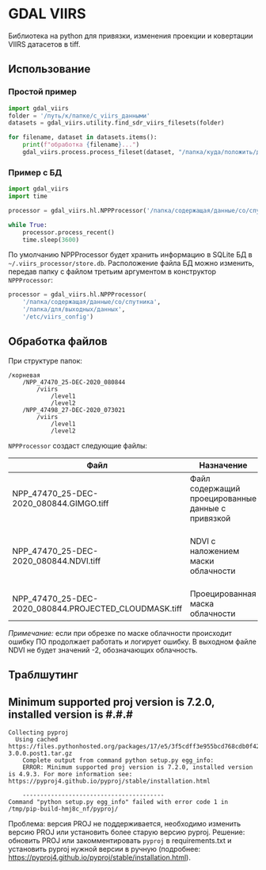 # GDAL VIIRS

Библиотека на python для привязки, изменения проекции 
и ковертации VIIRS датасетов в tiff.

## Использование

### Простой пример

```python
import gdal_viirs
folder = '/путь/к/папке/с_viirs_данными'
datasets = gdal_viirs.utility.find_sdr_viirs_filesets(folder)

for filename, dataset in datasets.items():
    print(f"обработка {filename}...")
    gdal_viirs.process.process_fileset(dataset, "/папка/куда/положить/данные")
``` 

### Пример с БД

```python
import gdal_viirs
import time

processor = gdal_viirs.hl.NPPProcessor('/папка/содержащая/данные/со/спутника', '/папка/для/выходных/данных')

while True:
    processor.process_recent()
    time.sleep(3600)
```

По умолчанию NPPProcessor будет хранить информацию в SQLite БД в `~/.viirs_processor/store.db`. Расположение
файла БД можно изменить, передав папку с файлом третьим аргументом в конструктор `NPPProcessor`:
```python
processor = gdal_viirs.hl.NPPProcessor(
    '/папка/содержащая/данные/со/спутника', 
    '/папка/для/выходных/данных',
    '/etc/viirs_config')
```

## Обработка файлов
При структуре папок:
```
/корневая
    /NPP_47470_25-DEC-2020_080844
        /viirs
            /level1
            /level2
    /NPP_47498_27-DEC-2020_073021
        /viirs
            /level1
            /level2
```

`NPPProcessor` создаст следующие файлы:

| Файл                                                  | Назначение                                      | Прочее  
|-------------------------------------------------------|-------------------------------------------------|----------
| NPP_47470_25-DEC-2020_080844.GIMGO.tiff               |Файл содержащий проецированные данные с привязкой|
| NPP_47470_25-DEC-2020_080844.NDVI.tiff                |NDVI с наложением маски облачности               |Значения от -1 до 1, -2 обозначает закрытую облачностью зону
| NPP_47470_25-DEC-2020_080844.PROJECTED_CLOUDMASK.tiff |Проецированная маска облачности                  |

_Примечание:_ если при обрезке по маске облачности происходит ошибку ПО продолжает работать и логирует
ошибку. В выходном файле NDVI не будет значений -2, обозначающих облачность.

## Траблшутинг

## Minimum supported proj version is 7.2.0, installed version is #.#.#

```
Collecting pyproj
  Using cached https://files.pythonhosted.org/packages/17/e5/3f5cdff3e955bcd768cdb0f4236f2d6e022aaa72f57caf7f4d5f552c88fc/pyproj-3.0.0.post1.tar.gz
    Complete output from command python setup.py egg_info:
    ERROR: Minimum supported proj version is 7.2.0, installed version is 4.9.3. For more information see: https://pyproj4.github.io/pyproj/stable/installation.html
    
    ----------------------------------------
Command "python setup.py egg_info" failed with error code 1 in /tmp/pip-build-hmj8c_nf/pyproj/
```
Проблема: версия PROJ не поддерживается, необходимо изменить версию PROJ или установить более старую версию pyproj.
Решение: обновить PROJ или закомментировать `pyproj` в requirements.txt и установить pyproj нужной версии в ручную 
(подробнее: https://pyproj4.github.io/pyproj/stable/installation.html). 
